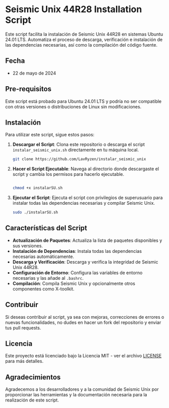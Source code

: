 # Seismic Unix 44R28 Installation Script

Este script facilita la instalación de Seismic Unix 44R28 en sistemas Ubuntu 24.01 LTS. Automatiza el proceso de descarga, verificación e instalación de las dependencias necesarias, así como la compilación del código fuente.

## Fecha

- 22 de mayo de 2024

## Pre-requisitos

Este script está probado para Ubuntu 24.01 LTS y podría no ser compatible con otras versiones o distribuciones de Linux sin modificaciones.

## Instalación

Para utilizar este script, sigue estos pasos:

1. **Descargar el Script**: Clona este repositorio o descarga el script `instalar_seismic_unix.sh` directamente en tu máquina local.

    ```bash
    git clone https://github.com/LavRyzen/instalar_seismic_unix
    ```

2. **Hacer el Script Ejecutable**: Navega al directorio donde descargaste el script y cambia los permisos para hacerlo ejecutable.

    ```bash
    
    chmod +x instalarSU.sh
    ```

3. **Ejecutar el Script**: Ejecuta el script con privilegios de superusuario para instalar todas las dependencias necesarias y compilar Seismic Unix.

    ```bash
    sudo ./instalarSU.sh
    ```

## Características del Script

- **Actualización de Paquetes**: Actualiza la lista de paquetes disponibles y sus versiones.
- **Instalación de Dependencias**: Instala todas las dependencias necesarias automáticamente.
- **Descarga y Verificación**: Descarga y verifica la integridad de Seismic Unix 44R28.
- **Configuración de Entorno**: Configura las variables de entorno necesarias y las añade al `.bashrc`.
- **Compilación**: Compila Seismic Unix y opcionalmente otros componentes como X-toolkit.

## Contribuir

Si deseas contribuir al script, ya sea con mejoras, correcciones de errores o nuevas funcionalidades, no dudes en hacer un fork del repositorio y enviar tus pull requests.

## Licencia

Este proyecto está licenciado bajo la Licencia MIT - ver el archivo [LICENSE](LICENSE) para más detalles.

## Agradecimientos

Agradecemos a los desarrolladores y a la comunidad de Seismic Unix por proporcionar las herramientas y la documentación necesaria para la realización de este script.
